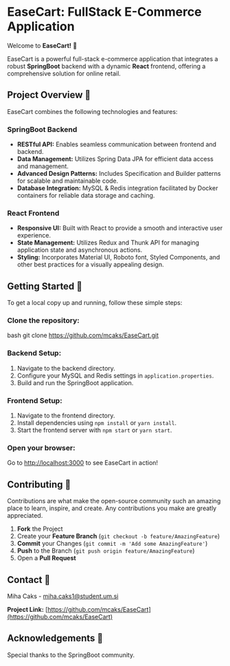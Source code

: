 # **EaseCart: FullStack E-Commerce Application**

Welcome to **EaseCart!** 🛒

EaseCart is a powerful full-stack e-commerce application that integrates a robust **SpringBoot** backend with a dynamic **React** frontend, offering a comprehensive solution for online retail.

## **Project Overview** 🌟

EaseCart combines the following technologies and features:

### **SpringBoot Backend**
- **RESTful API:** Enables seamless communication between frontend and backend.
- **Data Management:** Utilizes Spring Data JPA for efficient data access and management.
- **Advanced Design Patterns:** Includes Specification and Builder patterns for scalable and maintainable code.
- **Database Integration:** MySQL & Redis integration facilitated by Docker containers for reliable data storage and caching.

### **React Frontend**
- **Responsive UI:** Built with React to provide a smooth and interactive user experience.
- **State Management:** Utilizes Redux and Thunk API for managing application state and asynchronous actions.
- **Styling:** Incorporates Material UI, Roboto font, Styled Components, and other best practices for a visually appealing design.

## **Getting Started** 🚀

To get a local copy up and running, follow these simple steps:

### **Clone the repository:**
bash
git clone https://github.com/mcaks/EaseCart.git
### **Backend Setup:**
1. Navigate to the backend directory.
2. Configure your MySQL and Redis settings in `application.properties`.
3. Build and run the SpringBoot application.

### **Frontend Setup:**
1. Navigate to the frontend directory.
2. Install dependencies using `npm install` or `yarn install`.
3. Start the frontend server with `npm start` or `yarn start`.

### **Open your browser:**
Go to [http://localhost:3000](http://localhost:3000) to see EaseCart in action!

## **Contributing** 🤝

Contributions are what make the open-source community such an amazing place to learn, inspire, and create. Any contributions you make are greatly appreciated.

1. **Fork** the Project
2. Create your **Feature Branch** (`git checkout -b feature/AmazingFeature`)
3. **Commit** your Changes (`git commit -m 'Add some AmazingFeature'`)
4. **Push** to the Branch (`git push origin feature/AmazingFeature`)
5. Open a **Pull Request**

## **Contact** 📧

Miha Caks - miha.caks1@student.um.si

**Project Link:** [https://github.com/mcaks/EaseCart](https://github.com/mcaks/EaseCart)

## **Acknowledgements** 🙏

Special thanks to the SpringBoot community.
